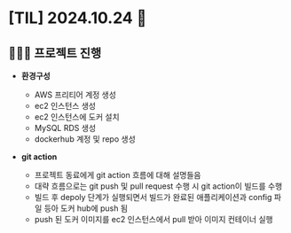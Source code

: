 # [TIL] 2024.10.24 📘

## 🧑🏻‍💻 프로젝트 진행
- **환경구성**
  - AWS 프리티어 계정 생성
  - ec2 인스턴스 생성
  - ec2 인스턴스에 도커 설치
  - MySQL RDS 생성
  - dockerhub 계정 및 repo 생성

- **git action**
  - 프로젝트 동료에게 git action 흐름에 대해 설명들음
  - 대략 흐름으로는 git push 및 pull request 수행 시 git action이 빌드를 수행
  - 빌드 후 depoly 단계가 실행되면서 빌드가 완료된 애플리케이션과 config 파일 등아 도커 hub에 push 됨
  - push 된 도커 이미지를 ec2 인스턴스에서 pull 받아 이미지 컨테이너 실행
